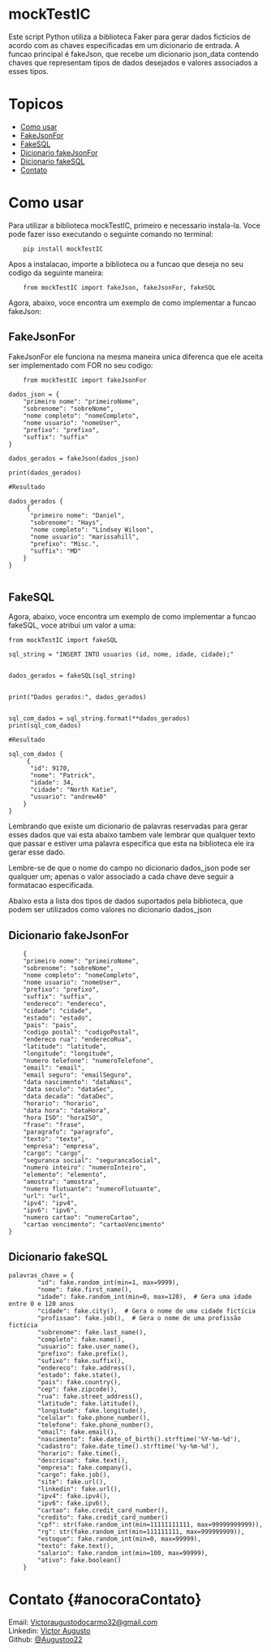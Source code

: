 
# mockTestIC
Este script Python utiliza a biblioteca Faker para gerar dados ficticios de acordo com as chaves especificadas em um dicionario de entrada. A funcao principal é fakeJson, que recebe um dicionario json_data contendo chaves que representam tipos de dados desejados e valores associados a esses tipos.

# Topicos
- [Como usar](#como-usar)
- [FakeJsonFor](#fakejsonfor)
- [FakeSQL](#fakesql)
- [Dicionario fakeJsonFor](#dicionario-fakejsonfor)
- [Dicionario fakeSQL](#dicionario-fakesql)
- [Contato](#contato)


# Como usar

Para utilizar a biblioteca mockTestIC, primeiro e necessario instala-la. Voce pode fazer isso executando o seguinte comando no terminal: 

``` 
    pip install mockTestIC
```

Apos a instalacao, importe a biblioteca ou a funcao que deseja no seu codigo da seguinte maneira:

``` 
    from mockTestIC import fakeJson, fakeJsonFor, fakeSQL
```

Agora, abaixo, voce encontra um exemplo de como implementar a funcao fakeJson:

## FakeJsonFor

FakeJsonFor ele funciona na mesma maneira unica diferenca que ele aceita ser implementado com FOR no seu codigo:

```
    from mockTestIC import fakeJsonFor  

dados_json = {
    "primeiro nome": "primeiroNome",
    "sobrenome": "sobreNome",
    "nome completo": "nomeCompleto",
    "nome usuario": "nomeUser",
    "prefixo": "prefixo",
    "suffix": "suffix"
}

dados_gerados = fakeJson(dados_json)

print(dados_gerados)

#Resultado

dados_gerados {
     {
      "primeiro nome": "Daniel",
      "sobrenome": "Hays",
      "nome completo": "Lindsey Wilson",
      "nome usuario": "marissahill",
      "prefixo": "Misc.",
      "suffix": "MD"
    }
}


```

## FakeSQL 
Agora, abaixo, voce encontra um exemplo de como implementar a funcao fakeSQL, voce atribui um valor a uma:

```
from mockTestIC import fakeSQL  

sql_string = "INSERT INTO usuarios (id, nome, idade, cidade);"


dados_gerados = fakeSQL(sql_string)


print("Dados gerados:", dados_gerados)


sql_com_dados = sql_string.format(**dados_gerados)
print(sql_com_dados)

#Resultado

sql_com_dados {
     {
      "id": 9170,
      "nome": "Patrick",
      "idade": 34,
      "cidade": "North Katie",
      "usuario": "andrew40"
    }
}
```
Lembrando que existe um dicionario de palavras reservadas para gerar esses dados que vai esta abaixo tambem vale lembrar que qualquer texto que passar e estiver uma palavra especifica que esta na biblioteca ele ira gerar esse dado.


Lembre-se de que o nome do campo no dicionario dados_json pode ser qualquer um; apenas o valor associado a cada chave deve seguir a formatacao especificada.

Abaixo esta a lista dos tipos de dados suportados pela biblioteca, que podem ser utilizados como valores no dicionario dados_json

## Dicionario fakeJsonFor 

```
    {
    "primeiro nome": "primeiroNome",
    "sobrenome": "sobreNome",
    "nome completo": "nomeCompleto",
    "nome usuario": "nomeUser",
    "prefixo": "prefixo",
    "suffix": "suffix",
    "endereco": "endereco",
    "cidade": "cidade",
    "estado": "estado",
    "pais": "pais",
    "codigo postal": "codigoPostal",
    "endereco rua": "enderecoRua",
    "latitude": "latitude",
    "longitude": "longitude",
    "numero telefone": "numeroTelefone",
    "email": "email",
    "email seguro": "emailSeguro",
    "data nascimento": "dataNasc",
    "data seculo": "dataSec",
    "data decada": "dataDec",
    "horario": "horario",
    "data hora": "dataHora",
    "hora ISO": "horaISO",
    "frase": "frase",
    "paragrafo": "paragrafo",
    "texto": "texto",
    "empresa": "empresa",
    "cargo": "cargo",
    "seguranca social": "segurancaSocial",
    "numero inteiro": "numeroInteiro",
    "elemento": "elemento",
    "amostra": "amostra",
    "numero flutuante": "numeroFlutuante",
    "url": "url",
    "ipv4": "ipv4",
    "ipv6": "ipv6",
    "numero cartao": "numeroCartao",
    "cartao vencimento": "cartaoVencimento"
}
```

## Dicionario fakeSQL 

```
palavras_chave = {
        "id": fake.random_int(min=1, max=9999),
        "nome": fake.first_name(),
        "idade": fake.random_int(min=0, max=120),  # Gera uma idade entre 0 e 120 anos
        "cidade": fake.city(),  # Gera o nome de uma cidade fictícia
        "profissao": fake.job(),  # Gera o nome de uma profissão fictícia
        "sobrenome": fake.last_name(),
        "completo": fake.name(),
        "usuario": fake.user_name(),
        "prefixo": fake.prefix(),
        "sufixo": fake.suffix(),
        "endereco": fake.address(),
        "estado": fake.state(),
        "pais": fake.country(),
        "cep": fake.zipcode(),
        "rua": fake.street_address(),
        "latitude": fake.latitude(),
        "longitude": fake.longitude(),
        "celular": fake.phone_number(),
        "telefone": fake.phone_number(),
        "email": fake.email(),
        "nascimento": fake.date_of_birth().strftime('%Y-%m-%d'), 
        "cadastro": fake.date_time().strftime('%y-%m-%d'),
        "horario": fake.time(),
        "descricao": fake.text(),
        "empresa": fake.company(),
        "cargo": fake.job(),
        "site": fake.url(),
        "linkedin": fake.url(),
        "ipv4": fake.ipv4(),
        "ipv6": fake.ipv6(),
        "cartao": fake.credit_card_number(),
        "credito": fake.credit_card_number()
        "cpf": str(fake.random_int(min=11111111111, max=99999999999)),
        "rg": str(fake.random_int(min=111111111, max=999999999)),
        "estoque": fake.random_int(min=0, max=99999),
        "texto": fake.text(),
        "salario": fake.random_int(min=100, max=99999),
        "ativo": fake.boolean()
    }
```


# Contato {#anocoraContato}

Email: Victoraugustodocarmo32@gmail.com<br> 
Linkedin: [Victor Augusto](https://www.linkedin.com/in/victor-augusto-2b01a71a6/)<br>
Github: [@Augustoo22](https://github.com/Augustoo22)<br>
